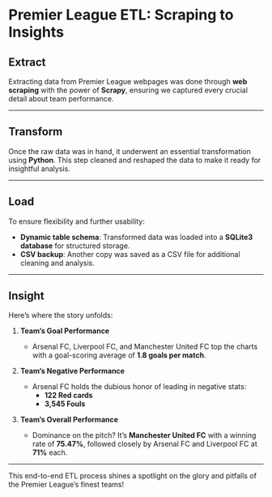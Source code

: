 # Premier League ETL: Scraping to Insights

## Extract  
Extracting data from Premier League webpages was done through **web scraping** with the power of **Scrapy**, ensuring we captured every crucial detail about team performance.

---

## Transform  
Once the raw data was in hand, it underwent an essential transformation using **Python**. This step cleaned and reshaped the data to make it ready for insightful analysis.

---

## Load  
To ensure flexibility and further usability:
- **Dynamic table schema**: Transformed data was loaded into a **SQLite3 database** for structured storage.
- **CSV backup**: Another copy was saved as a CSV file for additional cleaning and analysis.

---

## Insight  
Here’s where the story unfolds:  

1. **Team’s Goal Performance**  
   - Arsenal FC, Liverpool FC, and Manchester United FC top the charts with a goal-scoring average of **1.8 goals per match**.

2. **Team’s Negative Performance**  
   - Arsenal FC holds the dubious honor of leading in negative stats:  
     - **122 Red cards**  
     - **3,545 Fouls**

3. **Team’s Overall Performance**  
   - Dominance on the pitch? It’s **Manchester United FC** with a winning rate of **75.47%**, followed closely by Arsenal FC and Liverpool FC at **71%** each.

---

This end-to-end ETL process shines a spotlight on the glory and pitfalls of the Premier League’s finest teams!
